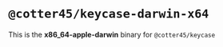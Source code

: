 # `@cotter45/keycase-darwin-x64`

This is the **x86_64-apple-darwin** binary for `@cotter45/keycase`
